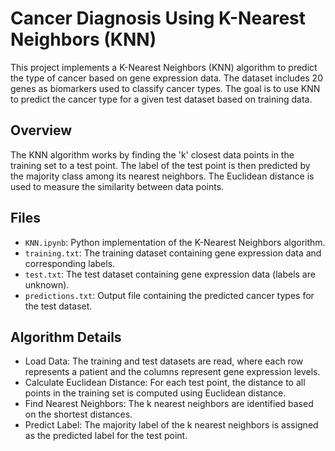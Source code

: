 # Cancer Diagnosis Using K-Nearest Neighbors (KNN)

This project implements a K-Nearest Neighbors (KNN) algorithm to predict the type of cancer based on gene expression data. The dataset includes 20 genes as biomarkers used to classify cancer types. The goal is to use KNN to predict the cancer type for a given test dataset based on training data.

## Overview

The KNN algorithm works by finding the 'k' closest data points in the training set to a test point. The label of the test point is then predicted by the majority class among its nearest neighbors. The Euclidean distance is used to measure the similarity between data points.

## Files

- `KNN.ipynb`: Python implementation of the K-Nearest Neighbors algorithm.
- `training.txt`: The training dataset containing gene expression data and corresponding labels.
- `test.txt`: The test dataset containing gene expression data (labels are unknown).
- `predictions.txt`: Output file containing the predicted cancer types for the test dataset.

## Algorithm Details

- Load Data: The training and test datasets are read, where each row represents a patient and the columns represent gene expression levels.
- Calculate Euclidean Distance: For each test point, the distance to all points in the training set is computed using Euclidean distance.
- Find Nearest Neighbors: The k nearest neighbors are identified based on the shortest distances.
- Predict Label: The majority label of the k nearest neighbors is assigned as the predicted label for the test point.

